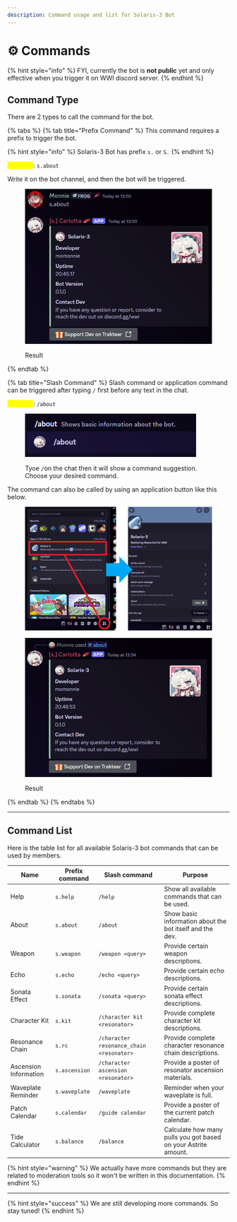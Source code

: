 ```yaml
---
description: Command usage and list for Solaris-3 Bot
---
```


# ⚙️ Commands

{% hint style="info" %}
FYI, currently the bot is **not public** yet and only effective when you trigger it on WWI discord server.
{% endhint %}

## Command Type

There are 2 types to call the command for the bot.

{% tabs %}
{% tab title="Prefix Command" %}
This command requires a prefix to trigger the bot.

{% hint style="info" %}
Solaris-3 Bot has prefix `s.` or `S.`
{% endhint %}

<mark style="color:yellow;">**Example**</mark>: `s.about`

Write it on the bot channel, and then the bot will be triggered.

<figure><img src="../../.gitbook/assets/bot/bot_tutorial_1.png" alt=""><figcaption><p>Result</p></figcaption></figure>
{% endtab %}

{% tab title="Slash Command" %}
Slash command or application command can be triggered after typing `/` first before any text in the chat.

<mark style="color:yellow;">**Example**</mark>: `/about`

<figure><img src="../../.gitbook/assets/bot/bot_tutorial_2.png" alt=""><figcaption><p>Tyoe <code>/</code>on the chat then it will show a command suggestion. Choose your desired command.</p></figcaption></figure>

The command can also be called by using an application button like this below.

<figure><img src="../../.gitbook/assets/bot/bot_tutorial_3.png" alt=""><figcaption></figcaption></figure>

<figure><img src="../../.gitbook/assets/bot/bot_tutorial_4.png" alt=""><figcaption><p>Result</p></figcaption></figure>
{% endtab %}
{% endtabs %}

***

## Command List

Here is the table list for all available Solaris-3 bot commands that can be used by members.

<table data-full-width="true">
  <thead>
    <tr>
      <th>Name</th>
      <th>Prefix command</th>
      <th>Slash command</th>
      <th>Purpose</th>
    </tr>
  </thead>
  <tbody>
    <tr>
      <td>Help</td>
      <td><code>s.help</code></td>
      <td><code>/help</code></td>
      <td>Show all available commands that can be used.</td>
    </tr>
    <tr>
      <td>About</td>
      <td><code>s.about</code></td>
      <td><code>/about</code></td>
      <td>Show basic information about the bot itself and the dev.</td>
    </tr>
    <tr>
      <td>Weapon</td>
      <td><code>s.weapon</code></td>
      <td><code>/weapon &#x3C;query></code></td>
      <td>Provide certain weapon descriptions.</td>
    </tr>
    <tr>
      <td>Echo</td>
      <td><code>s.echo</code></td>
      <td><code>/echo &#x3C;query></code></td>
      <td>Provide certain echo descriptions.</td>
    </tr>
    <tr>
      <td>Sonata Effect</td>
      <td><code>s.sonata</code></td>
      <td><code>/sonata &#x3C;query></code></td>
      <td>Provide certain sonata effect descriptions.</td>
    </tr>
    <tr>
      <td>Character Kit</td>
      <td><code>s.kit</code></td>
      <td><code>/character kit &#x3C;resonator></code></td>
      <td>Provide complete character kit descriptions.</td>
    </tr>
    <tr>
      <td>Resonance Chain</td>
      <td><code>s.rc</code></td>
      <td><code>/character resonance_chain &#x3C;resonator></code></td>
      <td>Provide complete character resonance chain descriptions.</td>
    </tr>
    <tr>
      <td>Ascension Information</td>
      <td><code>s.ascension</code></td>
      <td><code>/character ascension &#x3C;resonator></code></td>
      <td>Provide a poster of resonator ascension materials.</td>
    </tr>
    <tr>
      <td>Waveplate Reminder</td>
      <td><code>s.waveplate</code></td>
      <td><code>/waveplate</code></td>
      <td>Reminder when your waveplate is full.</td>
    </tr>
    <tr>
      <td>Patch Calendar</td>
      <td><code>s.calendar</code></td>
      <td><code>/guide calendar</code></td>
      <td>Provide a poster of the current patch calendar.</td>
    </tr>
    <tr>
      <td>Tide Calculator</td>
      <td><code>s.balance</code></td>
      <td><code>/balance</code></td>
      <td>Calculate how many pulls you got based on your Astrite amount.</td>
    </tr>
  </tbody>
</table>

{% hint style="warning" %}
We actually have more commands but they are related to moderation tools so it won't be written in this documentation.
{% endhint %}

***

{% hint style="success" %}
We are still developing more commands. So stay tuned!
{% endhint %}
